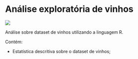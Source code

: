 # Análise exploratória de vinhos

![](https://confessoquebebi.files.wordpress.com/2017/06/vinho_branco_free_big.jpg)

Análise sobre dataset de vinhos utilizando a linguagem R.

Contém:

* Estatística descritiva sobre o dataset de vinhos;